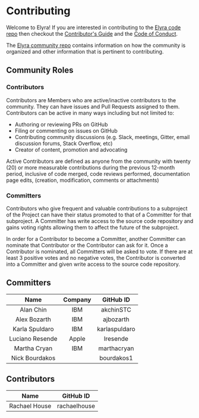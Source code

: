 <!--
{% comment %}
Copyright 2018-2022 Elyra Authors

Licensed under the Apache License, Version 2.0 (the "License");
you may not use this file except in compliance with the License.
You may obtain a copy of the License at

http://www.apache.org/licenses/LICENSE-2.0

Unless required by applicable law or agreed to in writing, software
distributed under the License is distributed on an "AS IS" BASIS,
WITHOUT WARRANTIES OR CONDITIONS OF ANY KIND, either express or implied.
See the License for the specific language governing permissions and
limitations under the License.
{% endcomment %}
-->

# Contributing

Welcome to Elyra! If you are interested in contributing to the [Elyra code repo](README.md)
then checkout the [Contributor's Guide](https://github.com/elyra-ai/community/blob/main/contributing.md) and
the [Code of Conduct](https://github.com/elyra-ai/community/blob/main/code-of-conduct.md).

The [Elyra community repo](https://github.com/elyra-ai/community) contains information on how the community
is organized and other information that is pertinent to contributing.

## Community Roles

### Contributors

Contributors are Members who are active/inactive contributors to the community. They can have issues and Pull Requests assigned to them. Contributors can be active in many ways including but not limited to:

- Authoring or reviewing PRs on GitHub
- Filing or commenting on issues on GitHub
- Contributing community discussions (e.g. Slack, meetings, Gitter, email discussion forums, Stack Overflow, etc)
- Creator of content, promotion and advocating

Active Contributors are defined as anyone from the community with twenty (20) or more measurable contributions
during the previous 12-month period, inclusive of code merged, code reviews performed, documentation page edits,
(creation, modification, comments or attachments)

### Committers

Contributors who give frequent and valuable contributions to a subproject of the Project can have their
status promoted to that of a Committer for that subproject. A Committer has write access to the source code
repository and gains voting rights allowing them to affect the future of the subproject.

In order for a Contributor to become a Committer, another Committer can nominate that Contributor or the Contributor can ask for it.
Once a Contributor is nominated, all Committers will be asked to vote. If there are at least 3 positive votes and no negative
votes, the Contributor is converted into a Committer and given write access to the source code repository.

## Committers

|      Name       | Company |   GitHub ID   |
| :-------------: | :-----: | :-----------: |
|    Alan Chin    |   IBM   |   akchinSTC   |
|  Alex Bozarth   |   IBM   |   ajbozarth   |
| Karla Spuldaro  |   IBM   | karlaspuldaro |
| Luciano Resende |  Apple  |   lresende    |
|  Martha Cryan   |   IBM   |  marthacryan  |
| Nick Bourdakos  |         |  bourdakos1   |

## Contributors

|     Name      |  GitHub ID   |
| :-----------: | :----------: |
| Rachael House | rachaelhouse |
